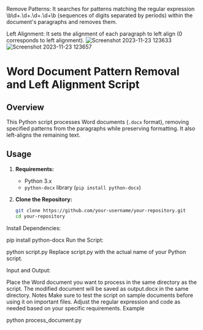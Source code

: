 Remove Patterns: It searches for patterns matching the regular expression \b\d+\.\d+\.\d+\.\d+\b (sequences of digits separated by periods) within the document's paragraphs and removes them.

Left Alignment: It sets the alignment of each paragraph to left align (0 corresponds to left alignment).
![Screenshot 2023-11-23 123633](https://github.com/catalog2003/Word-Document-Pattern-Removal-and-Left-Alignment-Script/assets/83747762/a99aa2ed-c0b7-4889-980d-bdc340810949)
![Screenshot 2023-11-23 123657](https://github.com/catalog2003/Word-Document-Pattern-Removal-and-Left-Alignment-Script/assets/83747762/b1ce0a18-0954-4bc5-b24b-6df999687e1f)

# Word Document Pattern Removal and Left Alignment Script

## Overview
This Python script processes Word documents (`.docx` format), removing specified patterns from the paragraphs while preserving formatting. It also left-aligns the remaining text.

## Usage
1. **Requirements:**
   - Python 3.x
   - `python-docx` library (`pip install python-docx`)

2. **Clone the Repository:**
   ```bash
   git clone https://github.com/your-username/your-repository.git
   cd your-repository
Install Dependencies:


pip install python-docx
Run the Script:

python script.py
Replace script.py with the actual name of your Python script.

Input and Output:

Place the Word document you want to process in the same directory as the script.
The modified document will be saved as output.docx in the same directory.
Notes
Make sure to test the script on sample documents before using it on important files.
Adjust the regular expression and code as needed based on your specific requirements.
Example

python process_document.py
